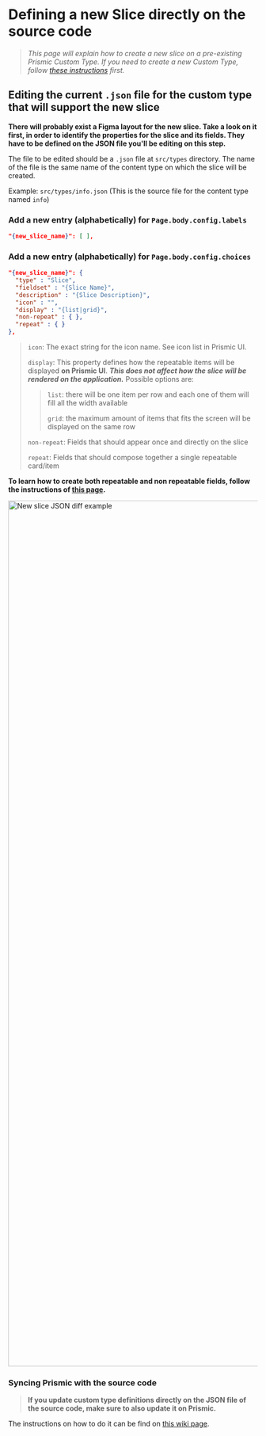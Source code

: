 # Defining a new Slice directly on the source code
> *This page will explain how to create a new slice on a pre-existing Prismic Custom Type. If you need to create a new Custom Type, follow [these instructions](/wiki/Creating-a-new-custom-type.md) first.*

## Editing the current `.json` file for the custom type that will support the new slice

**There will probably exist a Figma layout for the new slice. Take a look on it first, in order to identify the properties for the slice and its fields. They have to be defined on the JSON file you'll be editing on this step.**

The file to be edited should be a `.json` file at `src/types` directory. The name of the file is the same name of the content type on which the slice will be created.

Example: `src/types/info.json` (This is the source file for the content type named `info`)

### Add a new entry (alphabetically) for `Page.body.config.labels`
```json
"{new_slice_name}": [ ],
```

### Add a new entry (alphabetically) for `Page.body.config.choices`
```json
"{new_slice_name}": {
  "type" : "Slice",
  "fieldset" : "{Slice Name}",
  "description" : "{Slice Description}",
  "icon" : "",
  "display" : "{list|grid}",
  "non-repeat" : { },
  "repeat" : { }
},
```
> `icon`: The exact string for the icon name. See icon list in Prismic UI.
> 
> `display`: This property defines how the repeatable items will be displayed **on Prismic UI**. ***This does not affect how the slice will be rendered on the application.*** Possible options are:
> > `list`: there will be one item per row and each one of them will fill all the width available
> >
> > `grid`: the maximum amount of items that fits the screen will be displayed on the same row
> 
> `non-repeat`: Fields that should appear once and directly on the slice 
> 
> `repeat`: Fields that should compose together a single repeatable card/item 
> 
**To learn how to create both repeatable and non repeatable fields, follow the instructions of [this page](/wiki/Creating-fields.md).**

<img width="1749" alt="New slice JSON diff example" src="https://user-images.githubusercontent.com/22528445/112215039-e6c34900-8bed-11eb-9acc-02744c07b1cd.png">

### Syncing Prismic with the source code
> **If you update custom type definitions directly on the JSON file of the source code, make sure to also update it on Prismic.**

The instructions on how to do it can be find on [this wiki page](/wiki/Syncing-Prismic-with-the-source-code.md).
